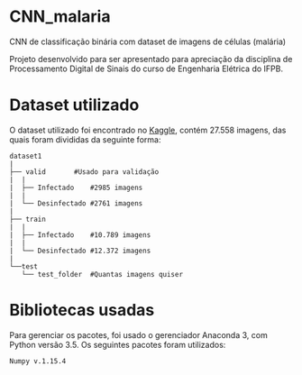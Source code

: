# CNN_malaria
CNN de classificação binária com dataset de imagens de células (malária)

Projeto desenvolvido para ser apresentado para apreciação da disciplina de Processamento Digital de Sinais do curso de Engenharia Elétrica do IFPB.

# Dataset utilizado

O dataset utilizado foi encontrado no [Kaggle](https://www.kaggle.com/iarunava/cell-images-for-detecting-malaria), contém 27.558 imagens, das quais foram divididas da seguinte forma:

	dataset1
	|
	├── valid		#Usado para validação
	|  |
	|  ├── Infectado	#2985 imagens
	|  |
	|  └── Desinfectado	#2761 imagens
	|  
	├── train
	|  |
	|  ├── Infectado	#10.789 imagens
	|  |
	|  └── Desinfectado	#12.372 imagens
	|
	└──test
	   └── test_folder	#Quantas imagens quiser

# Bibliotecas usadas

Para gerenciar os pacotes, foi usado o gerenciador Anaconda 3, com Python versão 3.5. Os seguintes pacotes foram utilizados:

	Numpy v.1.15.4
	
